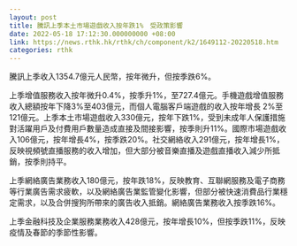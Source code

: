 ```yaml
---
layout: post
title: 騰訊上季本土市場遊戲收入按年跌1%　受政策影響
date: 2022-05-18 17:12:30.000000000 +08:00
link: https://news.rthk.hk/rthk/ch/component/k2/1649112-20220518.htm
categories: rthk
---
```


騰訊上季收入1354.7億元人民幣，按年微升，但按季跌6%。

上季增值服務收入按年微升0.4%，按季升1%，至727.4億元。手機遊戲增值服務收入總額按年下降3%至403億元，而個人電腦客戶端遊戲的收入按年增長 2%至121億元。上季本土市場遊戲收入330億元，按年下跌1%，受到未成年人保護措施對活躍用戶及付費用戶數量造成直接及間接影響，按季則升11%。國際市場遊戲收入106億元，按年增長4%，按季跌20%。社交網絡收入291億元，按年增長1%，反映視頻號直播服務的收入增加，但大部分被音樂直播及遊戲直播收入減少所抵銷，按季則持平。

上季網絡廣告業務收入180億元，按年跌18%，反映教育、互聯網服務及電子商務等行業廣告需求疲軟，以及網絡廣告業監管變化影響，但部分被快速消費品行業穩定需求，以及合併搜狗所帶來的廣告收入抵銷。網絡廣告業務收入按季跌16%。

上季金融科技及企業服務業務收入428億元，按年增長10%，但按季跌11%，反映疫情及春節的季節性影響。
